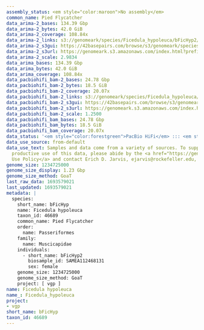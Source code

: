 ```yaml
---
assembly_status: <em style="color:maroon">No assembly</em>
common_name: Pied Flycatcher
data_arima-2_bases: 134.39 Gbp
data_arima-2_bytes: 42.0 GiB
data_arima-2_coverage: 108.84x
data_arima-2_links: s3://genomeark/species/Ficedula_hypoleuca/bFicHyp2/genomic_data/arima/<br>
data_arima-2_s3gui: https://42basepairs.com/browse/s3/genomeark/species/Ficedula_hypoleuca/bFicHyp2/genomic_data/arima/
data_arima-2_s3url: https://genomeark.s3.amazonaws.com/index.html?prefix=species/Ficedula_hypoleuca/bFicHyp2/genomic_data/arima/
data_arima-2_scale: 2.9834
data_arima_bases: 134.39 Gbp
data_arima_bytes: 42.0 GiB
data_arima_coverage: 108.84x
data_pacbiohifi_bam-2_bases: 24.78 Gbp
data_pacbiohifi_bam-2_bytes: 18.5 GiB
data_pacbiohifi_bam-2_coverage: 20.07x
data_pacbiohifi_bam-2_links: s3://genomeark/species/Ficedula_hypoleuca/bFicHyp2/genomic_data/pacbio_hifi/<br>
data_pacbiohifi_bam-2_s3gui: https://42basepairs.com/browse/s3/genomeark/species/Ficedula_hypoleuca/bFicHyp2/genomic_data/pacbio_hifi/
data_pacbiohifi_bam-2_s3url: https://genomeark.s3.amazonaws.com/index.html?prefix=species/Ficedula_hypoleuca/bFicHyp2/genomic_data/pacbio_hifi/
data_pacbiohifi_bam-2_scale: 1.2500
data_pacbiohifi_bam_bases: 24.78 Gbp
data_pacbiohifi_bam_bytes: 18.5 GiB
data_pacbiohifi_bam_coverage: 20.07x
data_status: '<em style="color:forestgreen">PacBio HiFi</em> ::: <em style="color:forestgreen">Arima</em>'
data_use_source: from-default
data_use_text: Samples and data come from a variety of sources. To support fair and
  productive use of this data, please abide by the <a href="https://genome10k.soe.ucsc.edu/data-use-policies/">Data
  Use Policy</a> and contact Erich D. Jarvis, ejarvis@rockefeller.edu, with any questions.
genome_size: 1234725000
genome_size_display: 1.23 Gbp
genome_size_method: GoaT
last_raw_data: 1693579021
last_updated: 1693579021
metadata: |
  species:
    short_name: bFicHyp
    name: Ficedula hypoleuca
    taxon_id: 46689
    common_name: Pied Flycatcher
    order:
      name: Passeriformes
    family:
      name: Muscicapidae
    individuals:
      - short_name: bFicHyp2
        biosample_id: SAMEA112468131
        sex: female
    genome_size: 1234725000
    genome_size_method: GoaT
    project: [ vgp ]
name: Ficedula hypoleuca
name_: Ficedula_hypoleuca
project:
- vgp
short_name: bFicHyp
taxon_id: 46689
---
```

